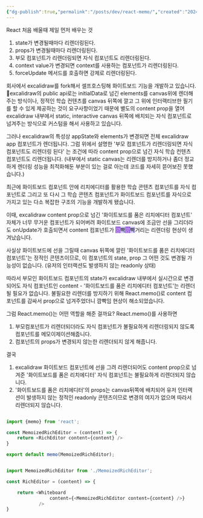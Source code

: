 ```yaml
---
{"dg-publish":true,"permalink":"/posts/dev/react-memo/","created":"2024-10-20","updated":"2024-10-21T00:20:00"}
---
```


React 처음 배울때 제일 먼저 배우는 것
1. state가 변경될때마다 리렌더링된다.
2. props가 변경될때마다 리렌더링된다.
3. 부모 컴포넌트가 리렌더링되면 자식 컴포넌트도 리렌더링된다.
4. context value가 변경되면 context를 사용하는 컴포넌트가 리렌더링된다.
5. forceUpdate 메서드를 호출하면 강제로 리렌더링된다.

회사에서 excalidraw를 fork해서 셀프호스팅해 화이트보드 기능을 개발하고 있습니다.
excalidraw의 public api로는 initialData로 넘긴 elements를 canvas위에 렌더해주는 방식이나, 정적인 학습 컨텐츠를 canvas 뒤쪽에 깔고 그 위에 인터랙티브한 필기를 할 수 있게 제공하는 것이 요구사항이었기 때문에 별도의 content prop을 열어 excalidraw 내부에서 static, interactive canvas 뒤쪽에 배치되는 자식 컴포넌트로 넘겨주는 방식으로 커스텀을 해서 사용하고 있습니다.

그러나 excalidraw의 특성상 appState와 elements가 변경되면 전체 excalidraw app 컴포넌트가 렌더됩니다. 그럼 위에서 설명한 '부모 컴포넌트가 리렌더링되면 자식 컴포넌트도 리렌더링 된다' 는 조건에 따라 content prop으로 넘긴 자식 학습 컨텐츠 컴포넌트도 리렌더됩니다. (내부에서 static canvas는 리렌더를 방지하거나 좀더 정교하게 렌더링 성능을 최적화해둔 부분이 있는 걸로 아는데 코드를 자세히 뜯어보진 못했습니다.) 

최근에 화이트보드 컴포넌트 안에 리치에디터를 활용한 학습 콘텐츠 컴포넌트를 자식 컴포넌트로 그리고 또 다시 그 학습 콘텐츠 컴포넌트가 화이트보드 컴포넌트를 자식으로 가지고 있는 다소 복잡한 구조의 기능을 개발하게 됐습니다.

이때, excalidraw content prop으로 넘긴 '화이트보드를 품은 리치에디터 컴포넌트' 자체가 너무 무거운 컴포넌트가 되어버려 화이트보드 canvas에 조금만 선을 그리더라도 onUpdate가 호출되면서 content 컴포넌트가 <span style="background:#9254de"><font color="#ddd">깜</font></span><span style="background:#d2cbff">빡</span><span style="background:#9254de"><font color="#ddd">깜</font></span><span style="background:#d2cbff">빡</span>거리는 리렌더링 현상이 생겨났습니다. 

사실상 화이트보드에 선을 그릴때 canvas 뒤쪽에 깔린 '화이트보드를 품은 리치에디터 컴포넌트'는 정적인 콘텐츠이므로, 이 컴포넌트의 state, prop 그 어떤 것도 변경될 가능성이 없습니다. (유저의 인터랙션도 발생하지 않는 readonly 상태)

따라서 부모인 화이트보드 컴포넌트의 state가 excalidraw 내부에서 실시간으로 변경되어도 자식 컴포넌트인 content -  '화이트보드를 품은 리치에디터 컴포넌트'는 리렌더될 필요가 없습니다. 불필요한 리렌더를 방지하기 위해 React.memo()로 content 컴포넌트를 감싸서 prop으로 넘겨주었더니 깜빡임 현상이 해소되었습니다.

그럼 React.memo()는 어떤 역할을 해준 걸까요?
React.memo()를 사용하면 
1. 부모컴포넌트가 리렌더되더라도 자식 컴포넌트가 불필요하게 리렌더링되지 않도록 컴포넌트를 메모이제이션해줍니다.
2. 컴포넌트의 props가 변경되지 않는한 리렌더되지 않게 해줍니다.


결국
1. excalidraw 화이트보드 컴포넌트에 선을 그려 리렌더되어도 content prop으로 넘겨준 '화이트보드를 품은 리치에디터' 자식 컴포넌트는 불필요하게 리렌더되지 않습니다.
2. '화이트보드를 품은 리치에디터'의 props는 canvas뒤쪽에 배치되어 유저 인터랙션이 발생하지 않는 정적인 readonly 콘텐츠이므로 변경의 여지가 없으며 따라서 리렌더되지 않습니다.


```js

import {memo} from 'react';

const MemoizedRichEditor = (content) => {
	return <RichEditor content={content} />
}

export default memo(MemoizedRichEditor);

```

```js

import MemoizedRichEditor from './MemoizedRichEditor';

const RichEditor = (content) => {

	return <Whiteboard
				content={<MemoizedRichEditor content={content} />}
			/>
}
```